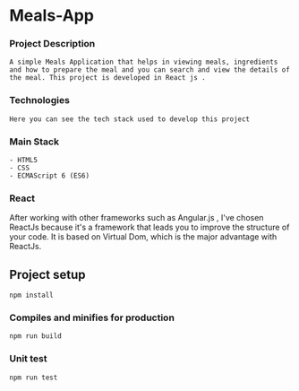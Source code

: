 # Meals-App


### Project Description
```
A simple Meals Application that helps in viewing meals, ingredients and how to prepare the meal and you can search and view the details of the meal. This project is developed in React js .
```

### Technologies
```
Here you can see the tech stack used to develop this project
```

### Main Stack
```
- HTML5
- CSS
- ECMAScript 6 (ES6)
```

### React
After working with other frameworks such as Angular.js , I've chosen ReactJs because it's a framework that leads you to improve the structure of your code. It is based on Virtual Dom, which is the major advantage with ReactJs.


## Project setup
```
npm install
```

### Compiles and minifies for production
```
npm run build
```

### Unit test 
```
npm run test
```